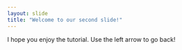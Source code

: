```yaml
---
layout: slide
title: "Welcome to our second slide!"
---
```

I hope you enjoy the tutorial.
Use the left arrow to go back!
